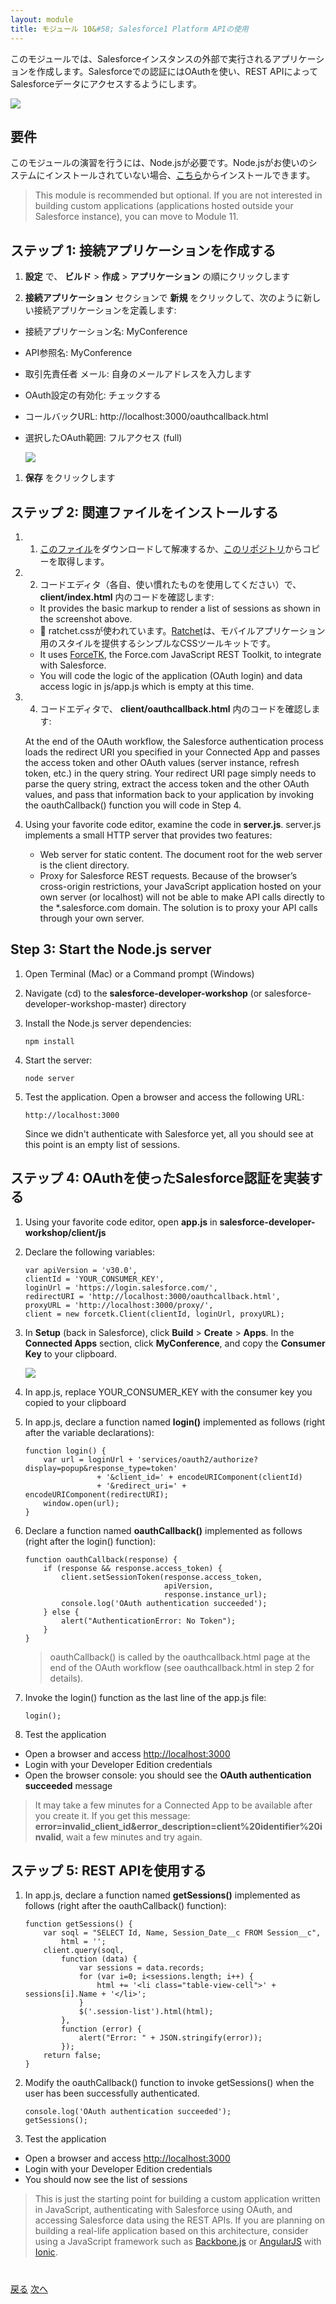 ```yaml
---
layout: module
title: モジュール 10&#58; Salesforce1 Platform APIの使用
---
```

このモジュールでは、Salesforceインスタンスの外部で実行されるアプリケーションを作成します。Salesforceでの認証にはOAuthを使い、REST APIによってSalesforceデータにアクセスするようにします。

![](images/api.jpg)

## 要件

このモジュールの演習を行うには、Node.jsが必要です。Node.jsがお使いのシステムにインストールされていない場合、[こちら](http://nodejs.org/)からインストールできます。

> This module is recommended but optional. If you are not interested in building custom applications (applications hosted outside your Salesforce instance), you can move to Module 11.

## ステップ 1: 接続アプリケーションを作成する

1. **設定** で、 **ビルド** > **作成** > **アプリケーション** の順にクリックします

1. **接続アプリケーション** セクションで **新規** をクリックして、次のように新しい接続アプリケーションを定義します:
  - 接続アプリケーション名: MyConference
  - API参照名: MyConference
  - 取引先責任者 メール: 自身のメールアドレスを入力します
  - OAuth設定の有効化: チェックする
  - コールバックURL: http://localhost:3000/oauthcallback.html
  - 選択したOAuth範囲: フルアクセス (full)

    ![](images/connected-app.jpg)

1. **保存** をクリックします


## ステップ 2: 関連ファイルをインストールする

1. 1.	[このファイル](https://github.com/ccoenraets/salesforce-developer-workshop/archive/master.zip)をダウンロードして解凍するか、[このリポジトリ](https://github.com/ccoenraets/salesforce-developer-workshop)からコピーを取得します。

1. 2.	コードエディタ（各自、使い慣れたものを使用してください）で、 **client/index.html** 内のコードを確認します:
    - It provides the basic markup to render a list of sessions as shown in the screenshot above.
    - 	ratchet.cssが使われています。[Ratchet](http://goratchet.com/)は、モバイルアプリケーション用のスタイルを提供するシンプルなCSSツールキットです。
    - It uses [ForceTK](https://github.com/developerforce/Force.com-JavaScript-REST-Toolkit), the Force.com JavaScript REST Toolkit, to integrate with Salesforce.
    - You will code the logic of the application (OAuth login) and data access logic in js/app.js which is empty at this time.  

1. 4.	コードエディタで、 **client/oauthcallback.html** 内のコードを確認します:

    At the end of the OAuth workflow, the Salesforce authentication process loads the redirect URI you specified in your Connected App and passes the access token and other OAuth values (server instance, refresh token, etc.) in the query string. Your redirect URI page simply needs to parse the query string, extract the access token and the other OAuth values, and pass that information back to your application by invoking the oauthCallback() function you will code in Step 4.

1. Using your favorite code editor, examine the code in **server.js**. server.js implements a small HTTP server that provides two features:
    - Web server for static content. The document root for the web server is the client directory.
    - Proxy for Salesforce REST requests. Because of the browser’s cross-origin restrictions, your JavaScript application hosted on your own server (or localhost) will not be able to make API calls directly to the *.salesforce.com domain. The solution is to proxy your API calls through your own server.

## Step 3: Start the Node.js server


1. Open Terminal (Mac) or a Command prompt (Windows)

1. Navigate (cd) to the **salesforce-developer-workshop** (or salesforce-developer-workshop-master) directory

1. Install the Node.js server dependencies:

    ```
    npm install
    ```

1. Start the server:  

    ```
    node server
    ```

1. Test the application. Open a browser and access the following URL:

    ```
    http://localhost:3000
    ```

    Since we didn't authenticate with Salesforce yet, all you should see at this point is an empty list of sessions.

## ステップ 4: OAuthを使ったSalesforce認証を実装する

1. Using your favorite code editor, open **app.js** in **salesforce-developer-workshop/client/js**

1. Declare the following variables:

    ```
    var apiVersion = 'v30.0',
    clientId = 'YOUR_CONSUMER_KEY',
    loginUrl = 'https://login.salesforce.com/',
    redirectURI = 'http://localhost:3000/oauthcallback.html',
    proxyURL = 'http://localhost:3000/proxy/',
    client = new forcetk.Client(clientId, loginUrl, proxyURL);
    ```

1. In **Setup** (back in Salesforce), click **Build** > **Create** > **Apps**. In the **Connected Apps** section, click **MyConference**, and copy the **Consumer Key** to your clipboard.

    ![](images/consumer-key.jpg)

1. In app.js, replace YOUR&#95;CONSUMER_KEY with the consumer key you copied to your clipboard

1. In app.js, declare a function named **login()** implemented as follows (right after the variable declarations):

    ```
    function login() {
        var url = loginUrl + 'services/oauth2/authorize?display=popup&response_type=token'
                    + '&client_id=' + encodeURIComponent(clientId)
                    + '&redirect_uri=' + encodeURIComponent(redirectURI);
        window.open(url);
    }
    ```

1. Declare a function named **oauthCallback()** implemented as follows (right after the login() function):

    ```
    function oauthCallback(response) {
        if (response && response.access_token) {
            client.setSessionToken(response.access_token,
                                   apiVersion,
                                   response.instance_url);
            console.log('OAuth authentication succeeded');
        } else {
            alert("AuthenticationError: No Token");
        }
    }
    ```

    > oauthCallback() is called by the oauthcallback.html page at the end of the OAuth workflow (see oauthcallback.html in step 2 for details).

1. Invoke the login() function as the last line of the app.js file:

    ```
    login();
    ```

1. Test the application
  - Open a browser and access [http://localhost:3000](http://localhost:3000)
  - Login with your Developer Edition credentials
  - Open the browser console: you should see the **OAuth authentication succeeded** message

  > It may take a few minutes for a Connected App to be available after you create it. If you get this message: **error=invalid_client_id&error_description=client%20identifier%20invalid**, wait a few minutes and try again.

## ステップ 5: REST APIを使用する

1. In app.js, declare a function named **getSessions()** implemented as follows (right after the oauthCallback() function):

    ```
    function getSessions() {
        var soql = "SELECT Id, Name, Session_Date__c FROM Session__c",
            html = '';
        client.query(soql,
            function (data) {
                var sessions = data.records;
                for (var i=0; i<sessions.length; i++) {
                    html += '<li class="table-view-cell">' + sessions[i].Name + '</li>';
                }
                $('.session-list').html(html);
            },
            function (error) {
                alert("Error: " + JSON.stringify(error));
            });
        return false;
    }
    ```

1. Modify the oauthCallback() function to invoke getSessions() when the user has been successfully authenticated.

    ```
    console.log('OAuth authentication succeeded');
    getSessions();
    ```

1. Test the application
  - Open a browser and access [http://localhost:3000](http://localhost:3000)
  - Login with your Developer Edition credentials
  - You should now see the list of sessions

> This is just the starting point for building a custom application written in JavaScript, authenticating with Salesforce using OAuth, and accessing Salesforce data using the REST APIs. If you are planning on building a real-life application based on this architecture, consider using a JavaScript framework such as [Backbone.js](http://backbonejs.org/) or [AngularJS](https://angularjs.org/) with [Ionic](http://ionicframework.com/).



<div class="row" style="margin-top:40px;">
<div class="col-sm-12">
<a href="Using-JavaScript-in-Visualforce-Pages.html" class="btn btn-default"><i class="glyphicon glyphicon-chevron-left"></i> 戻る</a>
<a href="Testing.html" class="btn btn-default pull-right">次へ <i class="glyphicon glyphicon-chevron-right"></i></a>
</div>
</div>
